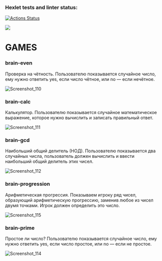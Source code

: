 ### Hexlet tests and linter status:
[![Actions Status](https://github.com/irwikk/frontend-project-44/actions/workflows/hexlet-check.yml/badge.svg)](https://github.com/irwikk/frontend-project-44/actions)

<a href="https://codeclimate.com/github/irwikk/frontend-project-44/maintainability"><img src="https://api.codeclimate.com/v1/badges/2d79ba04d78dc8cf4af9/maintainability" /></a>

# GAMES
### brain-even
Проверка на чётность. Пользователю показывается случайное число, ему нужно ответить yes, если число чётное, или no — если нечётное.

![Screenshot_110](https://github.com/user-attachments/assets/0b211056-d9e1-4a71-bdd4-c6d3fbcda986)

### brain-calc
Калькулятор. Пользователю показывается случайное математическое выражение, которое нужно вычислить и записать правильный ответ.

![Screenshot_111](https://github.com/user-attachments/assets/62143f5c-e8ec-4a9b-8345-5f0cd0abca4c)

### brain-gcd
Наибольший общий делитель (НОД). Пользователю показывается два случайных числа, пользователь должен вычислить и ввести наибольший общий делитель этих чисел.

![Screenshot_112](https://github.com/user-attachments/assets/e1453b81-b600-4132-8311-91c915c71ba3)

### brain-progression
Арифметическая прогрессия. Показываем игроку ряд чисел, образующий арифметическую прогрессию, заменив любое из чисел двумя точками. Игрок должен определить это число.

![Screenshot_115](https://github.com/user-attachments/assets/881f914f-3982-4d39-8f80-855120854008)

### brain-prime
Простое ли число? Пользователю показывается случайное число, ему нужно ответить yes, если число простое, или no — если не простое. 

![Screenshot_114](https://github.com/user-attachments/assets/8fa19d68-f074-4c4e-8421-a32b2ce87cfe)
